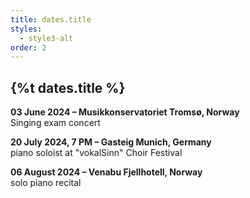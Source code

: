 ```yaml
---
title: dates.title
styles:
  - style3-alt
order: 2
---
```

## {%t dates.title %}
**03 June 2024 – Musikkonservatoriet Tromsø, Norway**\
Singing exam concert

**20 July 2024, 7 PM – Gasteig Munich, Germany**\
piano soloist at "vokalSinn" Choir Festival

**06 August 2024 – Venabu Fjellhotell, Norway**\
solo piano recital